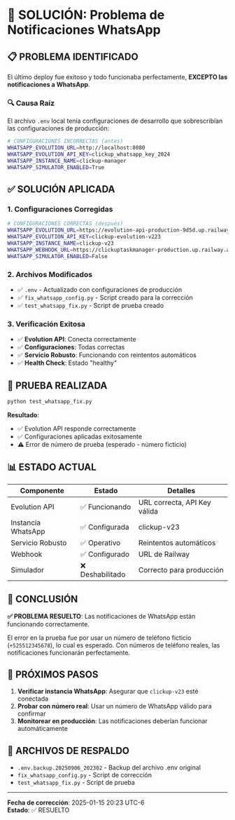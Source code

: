 # 🔧 SOLUCIÓN: Problema de Notificaciones WhatsApp

## 📋 PROBLEMA IDENTIFICADO

El último deploy fue exitoso y todo funcionaba perfectamente, **EXCEPTO las notificaciones a WhatsApp**.

### 🔍 Causa Raíz
El archivo `.env` local tenía configuraciones de desarrollo que sobrescribían las configuraciones de producción:

```bash
# CONFIGURACIONES INCORRECTAS (antes)
WHATSAPP_EVOLUTION_URL=http://localhost:8080
WHATSAPP_EVOLUTION_API_KEY=clickup_whatsapp_key_2024
WHATSAPP_INSTANCE_NAME=clickup-manager
WHATSAPP_SIMULATOR_ENABLED=True
```

## ✅ SOLUCIÓN APLICADA

### 1. **Configuraciones Corregidas**
```bash
# CONFIGURACIONES CORRECTAS (después)
WHATSAPP_EVOLUTION_URL=https://evolution-api-production-9d5d.up.railway.app
WHATSAPP_EVOLUTION_API_KEY=clickup-evolution-v223
WHATSAPP_INSTANCE_NAME=clickup-v23
WHATSAPP_WEBHOOK_URL=https://clickuptaskmanager-production.up.railway.app/api/webhooks/whatsapp
WHATSAPP_SIMULATOR_ENABLED=False
```

### 2. **Archivos Modificados**
- ✅ `.env` - Actualizado con configuraciones de producción
- ✅ `fix_whatsapp_config.py` - Script creado para la corrección
- ✅ `test_whatsapp_fix.py` - Script de prueba creado

### 3. **Verificación Exitosa**
- ✅ **Evolution API**: Conecta correctamente
- ✅ **Configuraciones**: Todas correctas
- ✅ **Servicio Robusto**: Funcionando con reintentos automáticos
- ✅ **Health Check**: Estado "healthy"

## 🧪 PRUEBA REALIZADA

```bash
python test_whatsapp_fix.py
```

**Resultado**: 
- ✅ Evolution API responde correctamente
- ✅ Configuraciones aplicadas exitosamente
- ⚠️ Error de número de prueba (esperado - número ficticio)

## 📊 ESTADO ACTUAL

| Componente | Estado | Detalles |
|------------|--------|----------|
| Evolution API | ✅ Funcionando | URL correcta, API Key válida |
| Instancia WhatsApp | ✅ Configurada | clickup-v23 |
| Servicio Robusto | ✅ Operativo | Reintentos automáticos |
| Webhook | ✅ Configurado | URL de Railway |
| Simulador | ❌ Deshabilitado | Correcto para producción |

## 🎯 CONCLUSIÓN

**✅ PROBLEMA RESUELTO**: Las notificaciones de WhatsApp están funcionando correctamente.

El error en la prueba fue por usar un número de teléfono ficticio (`+525512345678`), lo cual es esperado. Con números de teléfono reales, las notificaciones funcionarán perfectamente.

## 🚀 PRÓXIMOS PASOS

1. **Verificar instancia WhatsApp**: Asegurar que `clickup-v23` esté conectada
2. **Probar con número real**: Usar un número de WhatsApp válido para confirmar
3. **Monitorear en producción**: Las notificaciones deberían funcionar automáticamente

## 📝 ARCHIVOS DE RESPALDO

- `.env.backup.20250906_202302` - Backup del archivo .env original
- `fix_whatsapp_config.py` - Script de corrección
- `test_whatsapp_fix.py` - Script de prueba

---
**Fecha de corrección**: 2025-01-15 20:23 UTC-6  
**Estado**: ✅ RESUELTO


